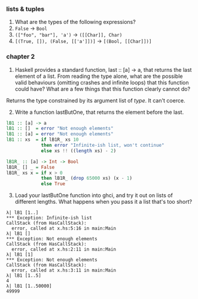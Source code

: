 ### lists & tuples
1. What are the types of the following expressions?
  1. `False` -> `Bool`
  2. `(["foo", "bar"], 'a')` -> `([[Char]], Char)`
  3. `[(True, []), (False, [['a']])]` -> `[(Bool, [[Char]])]`

### chapter 2

1. Haskell provides a standard function, last :: [a] -> a, that returns the last element of a list. From reading the type alone, what are the possible valid behaviours (omitting crashes and infinite loops) that this function could have? What are a few things that this function clearly cannot do?

Returns the type constrained by its argument list of _type_.  It can't coerce.

2. Write a function lastButOne, that returns the element before the last.

```haskell
lB1 :: [a] -> a
lB1 :: []  = error "Not enough elements"
lB1 :: [a] = error "Not enough elements"
lB1 :: xs  = if lB1R_ xs 10
             then error "Infinite-ish list, won't continue"
             else xs !! ((length xs) - 2)

lB1R_ :: [a] -> Int -> Bool
lB1R_ [] _ = False
lB1R_ xs x = if x > 0
             then lB1R_ (drop 65000 xs) (x - 1)
             else True
```

3. Load your lastButOne function into ghci, and try it out on lists of different lengths. What happens when you pass it a list that's too short?

```
λ| lB1 [1..]
*** Exception: Infinite-ish list
CallStack (from HasCallStack):
  error, called at x.hs:5:16 in main:Main
λ| lB1 []
*** Exception: Not enough elements
CallStack (from HasCallStack):
  error, called at x.hs:2:11 in main:Main
λ| lB1 [1]
*** Exception: Not enough elements
CallStack (from HasCallStack):
  error, called at x.hs:3:11 in main:Main
λ| lB1 [1..5]
4
λ| lB1 [1..50000]
49999
```
